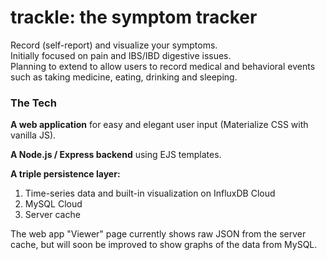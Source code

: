 # trackle: the symptom tracker
Record (self-report) and visualize your symptoms.  
Initially focused on pain and IBS/IBD digestive issues.  
Planning to extend to allow users to record medical and behavioral events such as taking medicine, eating, drinking and sleeping.

### The Tech

**A web application** for easy and elegant user input (Materialize CSS with vanilla JS).

**A Node.js / Express backend** using EJS templates.

**A triple persistence layer:**
1. Time-series data and built-in visualization on InfluxDB Cloud
2. MySQL Cloud
3. Server cache

The web app "Viewer" page currently shows raw JSON from the server cache, but will soon be improved to show graphs of the data from MySQL.
